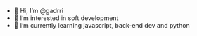 - 👋 Hi, I’m @gadrri
- 👀 I’m interested in soft development
- 🌱 I’m currently learning javascript, back-end dev and python


<!---
gadrri/gadrri is a ✨ special ✨ repository because its `README.md` (this file) appears on your GitHub profile.
You can click the Preview link to take a look at your changes.
--->
